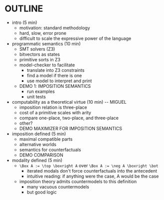 # OUTLINE

- intro (5 min)
  - motivation: standard methodology
  - hard, slow, error prone
  - difficult to scale the expressive power of the language
- programmatic semantics (10 min)
  - SMT solvers (Z3)
  - bitvectors as states
  - primitive sorts in Z3
  - model-checker to facilitate
    - translate into Z3 constraints
    - find a model if there is one
    - use model to interpret and print
  - DEMO 1: IMPOSITION SEMANTICS
    - run examples
    - unit tests
- computability as a theoretical virtue (10 min) -- MIGUEL
  - imposition relation is three-place
  - cost of a primitive scales with arity
  - compare one-place, two-place, and three-place
  - other?
  - DEMO MAXIMIZER FOR IMPOSITION SEMANTICS
- imposition defined (5 min)
  - maximal compatible parts
  - alternative worlds
  - semantics for counterfactuals
  - DEMO COMPARISON
- modality defined (5 min)
  - `\Box A := \top \boxright A` over `\Box A := \neg A \boxright \bot`
    - iterated modals don't force counterfactuals into the antecedent
    - intuitive reading: if anything were the case, A would be the case
  - imposition theory admits countermodels to this definition
    - many vacuous countermodels
    - but good logic
